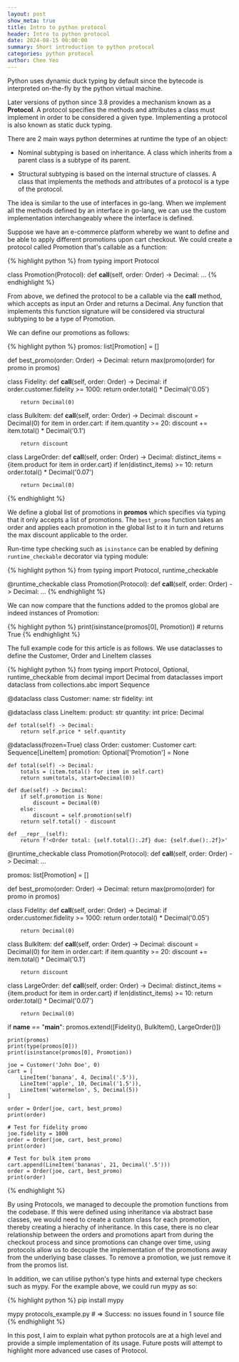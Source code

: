 ```yaml
---
layout: post
show_meta: true
title: Intro to python protocol
header: Intro to python protocol
date: 2024-08-15 00:00:00
summary: Short introduction to python protocol
categories: python protocol
author: Chee Yeo
---
```


Python uses dynamic duck typing by default since the bytecode is interpreted on-the-fly by the python virtual machine. 

Later versions of python since 3.8 provides a mechanism known as a **Protocol**. A protocol specifies the methods and attributes a class must implement in order to be considered a given type. Implementing a protocol is also known as static duck typing.

There are 2 main ways python determines at runtime the type of an object:

* Nominal subtyping is based on inheritance. A class which inherits from a parent class is a subtype of its parent.

* Structural subtyping is based on the internal structure of classes. A class that implements the methods and attributes of a protocol is a type of the protocol.

The idea is similar to the use of interfaces in go-lang. When we implement all the methods defined by an interface in go-lang, we can use the custom implementation interchangeably where the interface is defined.

Suppose we have an e-commerce platform whereby we want to define and be able to apply different promotions upon cart checkout. We could create a protocol called Promotion that's callable as a function:

{% highlight python %}
from typing import Protocol

class Promotion(Protocol):
    def __call__(self, order: Order) -> Decimal: ...
{% endhighlight %}

From above, we defined the protocol to be a callable via the __call__ method, which accepts as input an Order and returns a Decimal. Any function that implements this function signature will be considered via structural subtyping to be a type of Promotion.

We can define our promotions as follows:

{% highlight python %}
promos: list[Promotion] = []


def best_promo(order: Order) -> Decimal:
    return max(promo(order) for promo in promos)


class Fidelity:
    def __call__(self, order: Order) -> Decimal:
        if order.customer.fidelity >= 1000:
            return order.total() * Decimal('0.05')
        
        return Decimal(0)


class BulkItem:
    def __call__(self, order: Order) -> Decimal:
        discount = Decimal(0)
        for item in order.cart:
            if item.quantity >= 20:
                discount += item.total() * Decimal('0.1')
        
        return discount


class LargeOrder:
    def __call__(self, order: Order) -> Decimal:
        distinct_items = {item.product for item in order.cart}
        if len(distinct_items) >= 10:
            return order.total() * Decimal('0.07')
        
        return Decimal(0)
{% endhighlight %}

We define a global list of promotions in **promos** which specifies via typing that it only accepts a list of promotions. The `best_promo` function takes an order and applies each promotion in the global list to it in turn and returns the max discount applicable to the order.

Run-time type checking such as `isinstance` can be enabled by defining `runtime_checkable` decorator via typing module:

{% highlight python %}
from typing import Protocol, runtime_checkable


@runtime_checkable
class Promotion(Protocol):
    def __call__(self, order: Order) -> Decimal: ...
{% endhighlight %}

We can now compare that the functions added to the promos global are indeed instances of Promotion:

{% highlight python %}
print(isinstance(promos[0], Promotion)) # returns True
{% endhighlight %}

The full example code for this article is as follows. We use dataclasses to define the Customer, Order and LineItem classes

{% highlight python %}
from typing import Protocol, Optional, runtime_checkable
from decimal import Decimal
from dataclasses import dataclass
from collections.abc import Sequence


@dataclass
class Customer:
    name: str
    fidelity: int


@dataclass
class LineItem:
    product: str
    quantity: int
    price: Decimal

    def total(self) -> Decimal:
        return self.price * self.quantity


@dataclass(frozen=True)
class Order:
    customer: Customer
    cart: Sequence[LineItem]
    promotion: Optional['Promotion'] = None

    def total(self) -> Decimal:
        totals = (item.total() for item in self.cart)
        return sum(totals, start=Decimal(0))

    def due(self) -> Decimal:
        if self.promotion is None:
            discount = Decimal(0)
        else:
            discount = self.promotion(self)
        return self.total() - discount

    def __repr__(self):
        return f'<Order total: {self.total():.2f} due: {self.due():.2f}>'
    

@runtime_checkable
class Promotion(Protocol):
    def __call__(self, order: Order) -> Decimal: ...


promos: list[Promotion] = []


def best_promo(order: Order) -> Decimal:
    return max(promo(order) for promo in promos)


class Fidelity:
    def __call__(self, order: Order) -> Decimal:
        if order.customer.fidelity >= 1000:
            return order.total() * Decimal('0.05')
        
        return Decimal(0)


class BulkItem:
    def __call__(self, order: Order) -> Decimal:
        discount = Decimal(0)
        for item in order.cart:
            if item.quantity >= 20:
                discount += item.total() * Decimal('0.1')
        
        return discount


class LargeOrder:
    def __call__(self, order: Order) -> Decimal:
        distinct_items = {item.product for item in order.cart}
        if len(distinct_items) >= 10:
            return order.total() * Decimal('0.07')
        
        return Decimal(0)


if __name__ == "__main__":
    promos.extend([Fidelity(), BulkItem(), LargeOrder()])

    print(promos)
    print(type(promos[0]))
    print(isinstance(promos[0], Promotion))

    joe = Customer('John Doe', 0)
    cart = [
        LineItem('banana', 4, Decimal('.5')),
        LineItem('apple', 10, Decimal('1.5')),
        LineItem('watermelon', 5, Decimal(5))
    ]

    order = Order(joe, cart, best_promo)
    print(order)

    # Test for fidelity promo
    joe.fidelity = 1000
    order = Order(joe, cart, best_promo)
    print(order)

    # Test for bulk item promo
    cart.append(LineItem('bananas', 21, Decimal('.5')))
    order = Order(joe, cart, best_promo)
    print(order)
{% endhighlight %}

By using Protocols, we managed to decouple the promotion functions from the codebase. If this were defined using inheritance via abstract base classes, we would need to create a custom class for each promotion, thereby creating a hierachy of inheritance. In this case, there is no clear relationship between the orders and promotions apart from during the checkout process and since promotions can change over time, using protocols allow us to decouple the implementation of the promotions away from the underlying base classes. To remove a promotion, we just remove it from the promos list.

In addition, we can utilise python's type hints and external type checkers such as mypy. For the example above, we could run mypy as so:

{% highlight python %}
pip install mypy

mypy protocols_example.py # => Success: no issues found in 1 source file
{% endhighlight %}

In this post, I aim to explain what python protocols are at a high level and provide a simple implementation of its usage. Future posts will attempt to highlight more advanced use cases of Protocol.